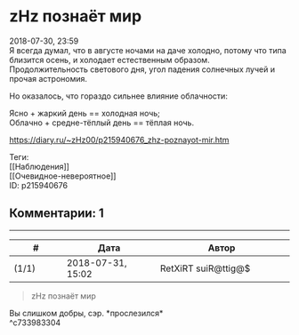zHz познаёт мир
===============

  
2018-07-30, 23:59  
 Я всегда думал, что в августе ночами на даче холодно, потому что типа близится осень, и холодает естественным образом. Продолжительность светового дня, угол падения солнечных лучей и прочая астрономия.   
   
 Но оказалось, что гораздо сильнее влияние облачности:   
   
 Ясно + жаркий день == холодная ночь;   
 Облачно + средне-тёплый день == тёплая ночь.   
  
<https://diary.ru/~zHz00/p215940676_zhz-poznayot-mir.htm>  
  
Теги:  
[[Наблюдения]]  
[[Очевидное-невероятное]]  
ID: p215940676  


Комментарии: 1
--------------

  


---



|         #         |              Дата              |                     Автор                     |           ID           |
| --- | --- | --- | --- |
| (1/1) | 2018-07-31, 15:02 | RetXiRT suiR@ttig@$ | c733983304 |

  
  
>   zHz познаёт мир  

 Вы слишком добры, сэр. \*прослезился\*    
 ^c733983304